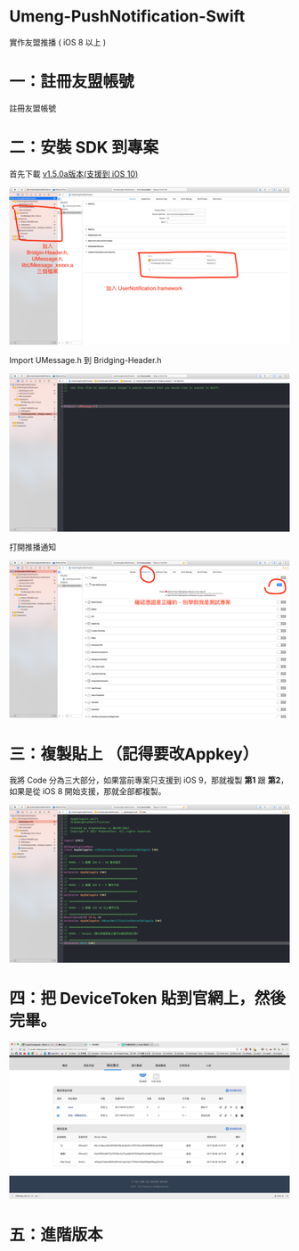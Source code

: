 # Umeng-PushNotification-Swift
實作友盟推播 ( iOS 8 以上 )


# 一：註冊友盟帳號

註冊友盟帳號

# 二：安裝 SDK 到專案

首先下載 [v1.5.0a版本(支援到 iOS 10)](http://dev.umeng.com/push/ios/integration)

![](https://github.com/5SMNOONMS5/CLS-Umeng-PushNotification-Swift/blob/master/images/1.png)

Import UMessage.h 到 Bridging-Header.h 

![](https://github.com/5SMNOONMS5/CLS-Umeng-PushNotification-Swift/blob/master/images/2.png)

打開推播通知

![](https://github.com/5SMNOONMS5/CLS-Umeng-PushNotification-Swift/blob/master/images/3.png)


# 三：複製貼上 （記得要改Appkey）

我將 Code 分為三大部分，如果當前專案只支援到 iOS 9，那就複製 **第1** 跟 **第2**，如果是從 iOS 8 開始支援，那就全部都複製。

![](https://github.com/5SMNOONMS5/CLS-Umeng-PushNotification-Swift/blob/master/images/4.png)

# 四：把 DeviceToken 貼到官網上，然後完畢。

![](https://github.com/5SMNOONMS5/CLS-Umeng-PushNotification-Swift/blob/master/images/5.png)

# 五：進階版本

